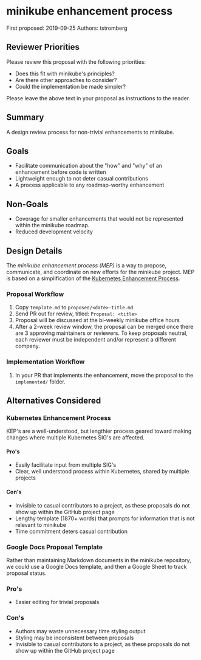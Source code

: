 # minikube enhancement process

First proposed: 2019-09-25
Authors: tstromberg

## Reviewer Priorities

Please review this proposal with the following priorities:

*   Does this fit with minikube's principles?
*   Are there other approaches to consider?
*   Could the implementation be made simpler?

Please leave the above text in your proposal as instructions to the reader.

## Summary

A design review process for non-trivial enhancements to minikube.

## Goals

* Facilitate communication about the "how" and "why" of an enhancement before code is written
* Lightweight enough to not deter casual contributions
* A process applicable to any roadmap-worthy enhancement

## Non-Goals

* Coverage for smaller enhancements that would not be represented within the minikube roadmap.
* Reduced development velocity

## Design Details

The *minikube enhancement process (MEP)* is a way to propose, communicate, and coordinate on new efforts for the minikube project. MEP is based on a simplification of the [Kubernetes Enhancement Process](https://github.com/kubernetes/enhancements/blob/master/keps/sig-architecture/0000-kep-process/README.md).

### Proposal Workflow

1. Copy `template.md` to `proposed/<date>-title.md`
1. Send PR out for review, titled: `Proposal: <title>`
1. Proposal will be discussed at the bi-weekly minikube office hours
1. After a 2-week review window, the proposal can be merged once there are 3 approving maintainers or reviewers. To keep proposals neutral, each reviewer must be independent and/or represent a different company.

### Implementation Workflow

1. In your PR that implements the enhancement, move the proposal to the `implemented/` folder.

## Alternatives Considered

### Kubernetes Enhancement Process

KEP's are a well-understood, but lengthier process geared toward making changes where multiple Kubernetes SIG's are affected. 

#### Pro's

* Easily facilitate input from multiple SIG's
* Clear, well understood process within Kubernetes, shared by multiple projects

#### Con's

* Invisible to casual contributors to a project, as these proposals do not show up within the GitHub project page
* Lengthy template (1870+ words) that prompts for information that is not relevant to minikube
* Time commitment deters casual contribution

### Google Docs Proposal Template

Rather than maintaining Markdown documents in the minikube repository, we could use a Google Docs template, and then a Google Sheet to track proposal status.

### Pro's

* Easier editing for trivial proposals

### Con's

* Authors may waste unnecessary time styling output
* Styling may be inconsistent between proposals
* Invisible to casual contributors to a project, as these proposals do not show up within the GitHub project page



